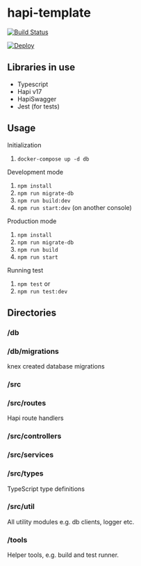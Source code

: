 # hapi-template

[![Build Status](https://travis-ci.org/eetu/hapi-template.svg?branch=master)](https://travis-ci.org/eetu/hapi-template)

[![Deploy](https://www.herokucdn.com/deploy/button.svg)](https://heroku.com/deploy?template=https://github.com/eetu/hapi-template/tree/master)

## Libraries in use

- Typescript
- Hapi v17
- HapiSwagger
- Jest (for tests)

## Usage

Initialization

1. `docker-compose up -d db`

Development mode

1. `npm install`
1. `npm run migrate-db`
1. `npm run build:dev`
1. `npm run start:dev` (on another console)

Production mode

1. `npm install`
1. `npm run migrate-db`
1. `npm run build`
1. `npm run start`

Running test

1. `npm test`
   or
1. `npm run test:dev`

## Directories

### /db

### /db/migrations

knex created database migrations

### /src

### /src/routes

Hapi route handlers

### /src/controllers

### /src/services

### /src/types

TypeScript type definitions

### /src/util

All utility modules e.g. db clients, logger etc.

### /tools

Helper tools, e.g. build and test runner.
